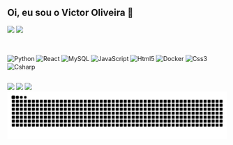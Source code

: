 ## Oi, eu sou o Victor Oliveira 👋
<div>
  <a hrerf="https://github.com/VictoOliv"></a>
  <img heigth="100em" src="https://github-readme-stats.vercel.app/api?username=VictoOliv&show_icons=true&theme=chartreuse-dark"> 
  <img heigth="100em" src="https://github-readme-stats.vercel.app/api/top-langs/?username=VictoOliv&show_icons=true&theme=chartreuse-dark">   
</div>
    
##
    
<div style="display:inline-block"><br>
  <img align="center" alt="Python" heigth="30" width="40" src="https://cdn.jsdelivr.net/gh/devicons/devicon@latest/icons/python/python-original-wordmark.svg" />
  <img align="center" alt="React" heigth="30" width="40" src="https://cdn.jsdelivr.net/gh/devicons/devicon@latest/icons/react/react-original-wordmark.svg">
  <img align="center" alt="MySQL" heigth="30" width="40" src="https://cdn.jsdelivr.net/gh/devicons/devicon@latest/icons/mysql/mysql-original-wordmark.svg">
  <img align="center" alt="JavaScript" heigth="30" width="40" src="https://cdn.jsdelivr.net/gh/devicons/devicon@latest/icons/javascript/javascript-original.svg">
  <img align="center" alt="Html5" heigth="30" width="40" src="https://cdn.jsdelivr.net/gh/devicons/devicon@latest/icons/html5/html5-original-wordmark.svg">
  <img align="center" alt="Docker" heigth="30" width="40" src="https://cdn.jsdelivr.net/gh/devicons/devicon@latest/icons/docker/docker-original-wordmark.svg">
  <img align="center" alt="Css3" heigth="30" width="40" src="https://cdn.jsdelivr.net/gh/devicons/devicon@latest/icons/css3/css3-original-wordmark.svg">
  <img align="center" alt="Csharp" heigth="30" width="40" src="https://cdn.jsdelivr.net/gh/devicons/devicon@latest/icons/csharp/csharp-original.svg">
</div>   

##

<div>
  <a href="https://www.instagram.com/vitorrpv_/" target="_blank"><img src="https://img.shields.io/badge/Instagram-E4405F?style=for-the-badge&logo=instagram&logoColor=white" target="_blank"></a>
  <a href="https://www.linkedin.com/in/victor-oliveira-535b3b355/" target="_blank"><img src="https://img.shields.io/badge/LinkedIn-0077B5?style=for-the-badge&logo=linkedin&logoColor=white" target="_blank"></a>
  <a href="mailto:victor.o.almeida@hotmail.com" target="_blank"><img src="https://img.shields.io/badge/Gmail-D14836?style=for-the-badge&logo=gmail&logoColor=white" target="_blank"></a>
</div>
<picture>
  <source media="(prefers-color-scheme: dark)" srcset="https://raw.githubusercontent.com/VictoOliv/VictoOliv/output/github-contribution-grid-snake-dark.svg">
  <img alt="github contribution grid snake animation" src="https://raw.githubusercontent.com/VictoOliv/VictoOliv/output/github-contribution-grid-snake.svg">
</picture>
